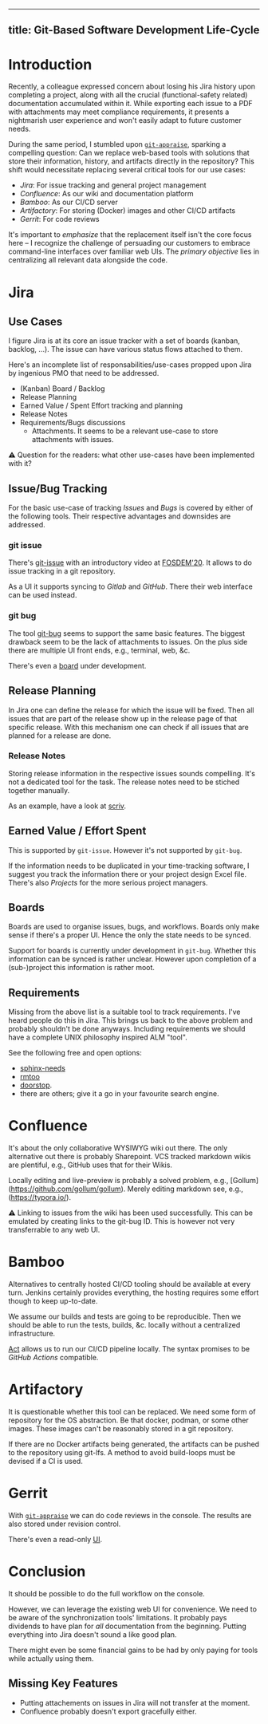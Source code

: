 ----------
title: Git-Based Software Development Life-Cycle
----------


# Introduction

Recently, a colleague expressed concern about losing his Jira
history upon completing a project, along with all the crucial
(functional-safety related) documentation accumulated within it. While
exporting each issue to a PDF with attachments may meet compliance
requirements, it presents a nightmarish user experience and won't
easily adapt to future customer needs.

During the same period, I stumbled upon
[`git-appraise`](https://github.com/google/git-appraise), sparking a
compelling question: Can we replace web-based tools with solutions
that store their information, history, and artifacts directly in the
repository? This shift would necessitate replacing several critical
tools for our use cases:

* *Jira*: For issue tracking and general project management
* *Confluence*: As our wiki and documentation platform
* *Bamboo*: As our CI/CD server
* *Artifactory*: For storing (Docker) images and other CI/CD artifacts
* *Gerrit*: For code reviews

It's important to *emphasize* that the replacement itself isn't the
core focus here – I recognize the challenge of persuading our
customers to embrace command-line interfaces over familiar web
UIs. The *primary objective* lies in centralizing all relevant data
alongside the code.


# Jira

## Use Cases

I figure Jira is at its core an issue tracker with a set of boards (kanban,
backlog, ...). The issue can have various status flows attached to them.

Here's an incomplete list of responsabilities/use-cases propped upon Jira by
ingenious PMO that need to be addressed.

* (Kanban) Board / Backlog
* Release Planning
* Earned Value / Spent Effort tracking and planning
* Release Notes
* Requirements/Bugs discussions
    * Attachments. It seems to be a relevant use-case to store attachments with issues.

⚠ Question for the readers: what other use-cases have been implemented with it?


## Issue/Bug Tracking

For the basic use-case of tracking *Issues* and *Bugs* is covered by either of
the following tools. Their respective advantages and downsides are addressed.

### git issue

There's [git-issue](https://github.com/dspinellis/git-issue) with an introductory
video at [FOSDEM'20](https://archive.fosdem.org/2020/schedule/event/git_issue_management/).
It allows to do issue tracking in a git repository.

As a UI it supports syncing to *Gitlab* and *GitHub*. There their web interface
can be used instead.

### git bug

The tool [git-bug](https://github.com/MichaelMure/git-bug) seems to support the
same basic features. The biggest drawback seem to be the lack of attachments
to issues. On the plus side there are multiple UI front ends, e.g., terminal,
web, &c.

There's even a [board](https://github.com/MichaelMure/git-bug/pull/843) under
development.

## Release Planning

In Jira one can define the release for which the issue will be fixed. Then all
issues that are part of the release show up in the release page of that specific
release. With this mechanism one can check if all issues that are planned for a
release are done.

### Release Notes

Storing release information in the respective issues sounds compelling. It's
not a dedicated tool for the task. The release notes need to be stiched together
manually.

As an example, have a look at [scriv](https://github.com/nedbat/scriv).


## Earned Value / Effort Spent

This is supported by `git-issue`. However it's not supported by `git-bug`.

If the information needs to be duplicated in your time-tracking software, I
suggest you track the information there or your project design Excel file.
There's also *Projects* for the more serious project managers.


## Boards

Boards are used to organise issues, bugs, and workflows. Boards only make sense
if there's a proper UI. Hence the only the state needs to be synced.

Support for boards is currently under development in `git-bug`. Whether this
information can be synced is rather unclear. However upon completion of a
(sub-)project this information is rather moot.

## Requirements

Missing from the above list is a suitable tool to track requirements. I've
heard people do this in Jira. This brings us back to the above problem and
probably shouldn't be done anyways. Including requirements we should have a
complete UNIX philosophy inspired ALM "tool".

See the following free and open options:

* [sphinx-needs](https://sphinx-needs.readthedocs.io/en/latest/)
* [rmtoo](http://rmtoo.florath.net/)
* [doorstop](https://doorstop.readthedocs.io/en/latest/).
* there are others; give it a go in your favourite search engine.

# Confluence

It's about the only collaborative WYSIWYG wiki out there. The only alternative
out there is probably Sharepoint. VCS tracked markdown wikis are plentiful,
e.g., GitHub uses that for their Wikis.

Locally editing and live-preview is probably a solved problem, e.g., [Gollum]
(https://github.com/gollum/gollum). Merely editing markdown see, e.g.,
(https://typora.io/).

⚠ Linking to issues from the wiki has been used successfully. This can be
emulated by creating links to the git-bug ID. This is however not very
transferrable to any web UI.


# Bamboo

Alternatives to centrally hosted CI/CD tooling should be available at every
turn. Jenkins certainly provides everything, the hosting requires some effort
though to keep up-to-date.

We assume our builds and tests are going to be reproducible. Then we should be
able to run the tests, builds, &c. locally without a centralized
infrastructure.

[Act](https://github.com/nektos/act) allows us to run our CI/CD pipeline
locally. The syntax promises to be *GitHub Actions* compatible.

# Artifactory

It is questionable whether this tool can be replaced. We need some form of
repository for the OS abstraction. Be that docker, podman, or some other images.
These images can't be reasonably stored in a git repository.

If there are no Docker artifacts being generated, the artifacts can be pushed
to the repository using git-lfs. A method to avoid build-loops must be devised
if a CI is used.


# Gerrit

With [`git-appraise`](https://github.com/google/git-appraise) we can do code reviews
in the console. The results are also stored under revision control.

There's even a read-only [UI](https://github.com/google/git-appraise-web).


# Conclusion

It should be possible to do the full workflow on the console.

However, we can leverage the existing web UI for convenience. We need to be
aware of the synchronization tools' limitations. It probably pays dividends to
have plan for *all* documentation from the beginning. Putting everything into
Jira doesn't sound a like good plan.

There might even be some financial gains to be had by only paying for
tools while actually using them.

## Missing Key Features

* Putting attachements on issues in Jira will not transfer at the moment.
* Confluence probably doesn't export gracefully either.
